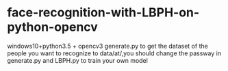 # face-recognition-with-LBPH-on-python-opencv
windows10+python3.5 + opencv3
generate.py to get the dataset of the people you want to recognize to data/at/,you should change the passway in generate.py and LBPH.py to train your own model
